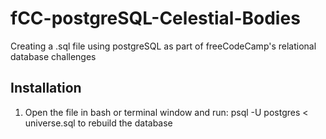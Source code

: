 # fCC-postgreSQL-Celestial-Bodies
Creating a .sql file using postgreSQL as part of freeCodeCamp's relational database challenges

## Installation
1. Open the file in bash or terminal window and run:
psql -U postgres < universe.sql to rebuild the database
